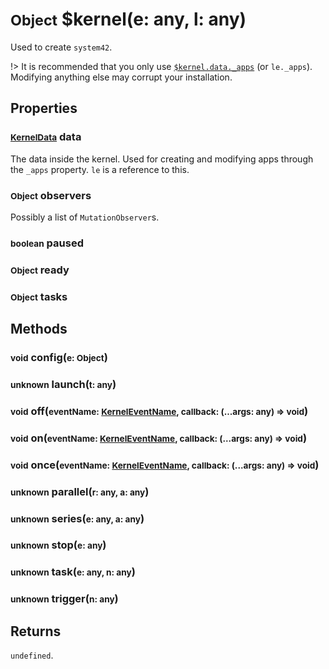 # <small>Object</small> $kernel(e: any, l: any)
Used to create `system42`.

!> It is recommended that you only use [`$kernel.data._apps`](/api/interfaces/KernelData.md) (or `le._apps`). Modifying anything else may corrupt your installation.
## Properties
### <small>[KernelData](/api/interfaces/KernelData.md)</small> data
The data inside the kernel. Used for creating and modifying apps through the `_apps` property. `le` is a reference to this.
### <small>Object</small> observers
Possibly a list of `MutationObserver`s.
### <small>boolean</small> paused
### <small>Object</small> ready
### <small>Object</small> tasks
## Methods
### <small>void</small> config(<small>e: Object</small>)
### <small>unknown</small> launch(<small>t: any</small>)
### <small>void</small> off(<small>eventName:&nbsp;[KernelEventName](api/types/KernelEventName.md), callback: (...args: any) => void</small>)
### <small>void</small> on(<small>eventName:&nbsp;[KernelEventName](api/types/KernelEventName.md), callback: (...args: any) => void</small>)
### <small>void</small> once(<small>eventName:&nbsp;[KernelEventName](api/types/KernelEventName.md), callback: (...args: any) => void</small>)
### <small>unknown</small> parallel(<small>r: any, a: any</small>)
### <small>unknown</small> series(<small>e: any, a: any</small>)
### <small>unknown</small> stop(<small>e: any</small>)
### <small>unknown</small> task(<small>e: any, n: any</small>)
### <small>unknown</small> trigger(<small>n: any</small>)
## Returns
`undefined`.